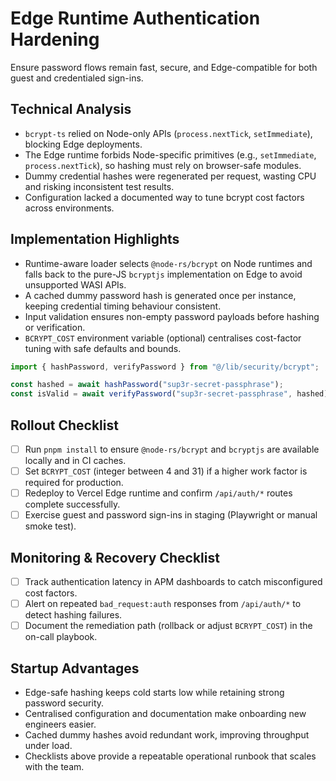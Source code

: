# Edge Runtime Authentication Hardening

Ensure password flows remain fast, secure, and Edge-compatible for both guest and credentialed sign-ins.

## Technical Analysis
- `bcrypt-ts` relied on Node-only APIs (`process.nextTick`, `setImmediate`), blocking Edge deployments.
- The Edge runtime forbids Node-specific primitives (e.g., `setImmediate`, `process.nextTick`), so hashing must rely on browser-safe modules.
- Dummy credential hashes were regenerated per request, wasting CPU and risking inconsistent test results.
- Configuration lacked a documented way to tune bcrypt cost factors across environments.

## Implementation Highlights
- Runtime-aware loader selects `@node-rs/bcrypt` on Node runtimes and falls back to the pure-JS `bcryptjs` implementation on Edge to avoid unsupported WASI APIs.
- A cached dummy password hash is generated once per instance, keeping credential timing behaviour consistent.
- Input validation ensures non-empty password payloads before hashing or verification.
- `BCRYPT_COST` environment variable (optional) centralises cost-factor tuning with safe defaults and bounds.

```ts
import { hashPassword, verifyPassword } from "@/lib/security/bcrypt";

const hashed = await hashPassword("sup3r-secret-passphrase");
const isValid = await verifyPassword("sup3r-secret-passphrase", hashed);
```

## Rollout Checklist
- [ ] Run `pnpm install` to ensure `@node-rs/bcrypt` and `bcryptjs` are available locally and in CI caches.
- [ ] Set `BCRYPT_COST` (integer between 4 and 31) if a higher work factor is required for production.
- [ ] Redeploy to Vercel Edge runtime and confirm `/api/auth/*` routes complete successfully.
- [ ] Exercise guest and password sign-ins in staging (Playwright or manual smoke test).

## Monitoring & Recovery Checklist
- [ ] Track authentication latency in APM dashboards to catch misconfigured cost factors.
- [ ] Alert on repeated `bad_request:auth` responses from `/api/auth/*` to detect hashing failures.
- [ ] Document the remediation path (rollback or adjust `BCRYPT_COST`) in the on-call playbook.

## Startup Advantages
- Edge-safe hashing keeps cold starts low while retaining strong password security.
- Centralised configuration and documentation make onboarding new engineers easier.
- Cached dummy hashes avoid redundant work, improving throughput under load.
- Checklists above provide a repeatable operational runbook that scales with the team.

